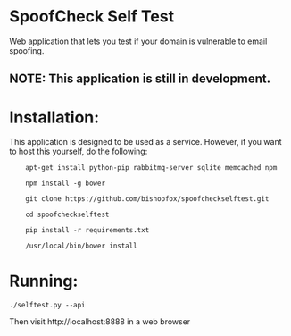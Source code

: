 # SpoofCheck Self Test
Web application that lets you test if your domain is vulnerable to email spoofing.

## NOTE: This application is still in development.

# Installation:
This application is designed to be used as a service. However, if you want to host this yourself, do the following:
        
        apt-get install python-pip rabbitmq-server sqlite memcached npm
        
        npm install -g bower
        
        git clone https://github.com/bishopfox/spoofcheckselftest.git
        
        cd spoofcheckselftest
        
        pip install -r requirements.txt
        
        /usr/local/bin/bower install
        
# Running:
    ./selftest.py --api
    
Then visit http://localhost:8888 in a web browser
